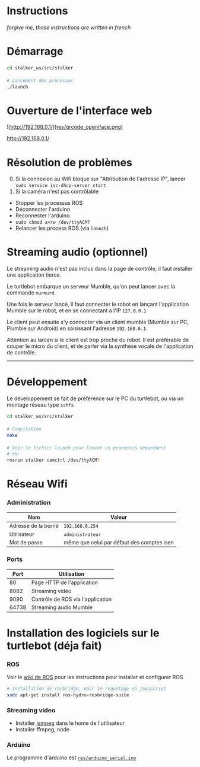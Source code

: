 


# Instructions
_forgive me, those instructions are written in french_





# Démarrage

```bash
cd stalker_ws/src/stalker

# Lancement des processus 
./launch
```

# Ouverture de l'interface web
![http://192.168.0.1/](res/qrcode_openiface.png)

http://192.168.0.1/

# Résolution de problèmes

0. Si la connexion au Wifi bloque sur "Attribution de l'adresse IP", lancer `sudo service isc-dhcp-server start`
0. Si la caméra n'est pas contrôlable
  - Stopper les processus ROS
  - Déconnecter l'arduino
  - Reconnecter l'arduino
  - `sudo chmod a+rw /dev/ttyACM?`
  - Relancer les process ROS (via `launch`)

# Streaming audio (optionnel)

Le streaming audio n'est pas inclus dans la page de contrôle, il faut installer une application tierce.

Le turtlebot embarque un serveur Mumble, qu'on peut lancer avec la commande `murmurd`.

Une fois le serveur lancé, il faut connecter le robot en lançant l'application Mumble sur le robot, et en se connectant à l'IP `127.0.0.1`

Le client peut ensuite s'y connecter via un client mumble (Mumble sur PC, Plumble sur Android) en saisissant l'adresse `192.168.0.1`.

Attention au larcen si le client est trop proche du robot. Il est préférable de couper le micro du client, et de parler via la synthèse vocale de l'application de contrôle.


-------

# Développement
Le développement se fait de préférence sur le PC du turtlebot, ou via un montage réseau type `sshfs`
```bash
cd stalker_ws/src/stalker

# Compilation
make

# Voir le fichier launch pour lancer un processus séparément
# ex:
rosrun stalker camctrl /dev/ttyACM?
```

# Réseau Wifi
### Administration
Nom|Valeur
---|---
Adresse de la borne |`192.168.0.254`
Utilisateur|`administrateur`
Mot de passe|même que celui par défaut des comptes isen

### Ports
Port|Utilisation
---|---
80|Page HTTP de l'application
8082|Streaming vidéo
9090|Contrôle de ROS via l'application
64738|Streaming audio Mumble

# Installation des logiciels sur le turtlebot (déja fait)

### ROS
Voir le [wiki de ROS](http://wiki.ros.org/Robots/TurtleBot) pour les instructions pour installer et configurer ROS
```bash
# Installation de rosbridge, pour le requêtage en javascript
sudo apt-get install ros-hydro-rosbridge-suite
```

### Streaming video
- Installer [jsmpeg](https://github.com/phoboslab/jsmpeg) dans le home de l'utilisateur
- Installer ffmpeg, node

### Arduino
Le programme d'arduino est [`res/arduino_serial.ino`](res/arduino_serial.ino)
